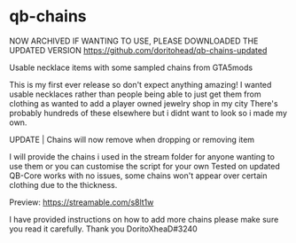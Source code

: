 # qb-chains

NOW ARCHIVED IF WANTING TO USE, PLEASE DOWNLOADED THE UPDATED VERSION
https://github.com/doritohead/qb-chains-updated


Usable necklace items with some sampled chains from GTA5mods

This is my first ever release so don't expect anything amazing! 
I wanted usable necklaces rather than people being able to just get them from clothing as wanted to add a player owned jewelry shop in my city
There's probably hundreds of these elsewhere but i didnt want to look so i made my own.

UPDATE | Chains will now remove when dropping or removing item

I will provide the chains i used in the stream folder for anyone wanting to use them or you can customise the script for your own
Tested on updated QB-Core works with no issues, some chains won't appear over certain clothing due to the thickness.

Preview: https://streamable.com/s8lt1w

I have provided instructions on how to add more chains please make sure you read it carefully.
Thank you
DoritoXheaD#3240
